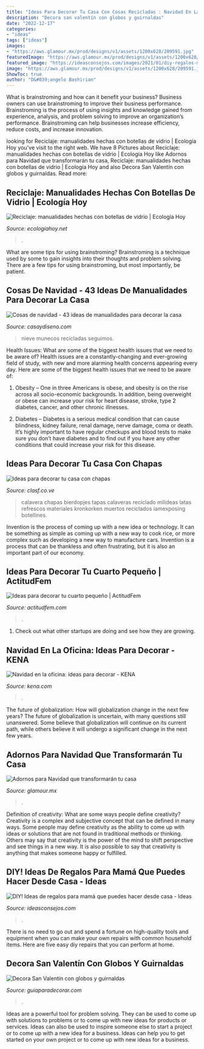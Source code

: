 ```yaml
---
title: "Ideas Para Decorar Tu Casa Con Cosas Recicladas : Navidad En La Oficina: Ideas Para Decorar"
description: "Decora san valentín con globos y guirnaldas"
date: "2022-12-17"
categories:
- "ideas"
tags: ["ideas"]
images:
- "https://aws.glamour.mx/prod/designs/v1/assets/1200x628/209591.jpg"
featuredImage: "https://aws.glamour.mx/prod/designs/v1/assets/1200x628/209591.jpg"
featured_image: "https://ideasconsejos.com/images/2021/01/diy-regalos-mama-15.jpg"
image: "https://aws.glamour.mx/prod/designs/v1/assets/1200x628/209591.jpg"
ShowToc: true
author: "D&#039;angelo Bashirian"
---
```



What is brainstroming and how can it benefit your business?
Business owners can use brainstroming to improve their business performance. Brainstroming is the process of using insights and knowledge gained from experience, analysis, and problem solving to improve an organization’s performance. Brainstroming can help businesses increase efficiency, reduce costs, and increase innovation.

	

		
looking for Reciclaje: manualidades hechas con botellas de vidrio | Ecología Hoy you've visit to the right web. We have 8 Pictures about Reciclaje: manualidades hechas con botellas de vidrio | Ecología Hoy like Adornos para Navidad que transformarán tu casa, Reciclaje: manualidades hechas con botellas de vidrio | Ecología Hoy and also Decora San Valentín con globos y guirnaldas. Read more:
		
    
## Reciclaje: Manualidades Hechas Con Botellas De Vidrio | Ecología Hoy

<img loading=lazy src="http://ecologiahoy.net/wp-content/uploads/2017/02/portavela-navideno-reciclando-botellas-de-vidrio-1.jpg" onerror="this.onerror=null;this.src='https://tse2.mm.bing.net/th?id=OIP.K01S6gcloCYIyFA-XPlCjwHaLH&amp;pid=15.1';" alt="Reciclaje: manualidades hechas con botellas de vidrio | Ecología Hoy">

_Source: ecologiahoy.net_

>. 

	

What are some tips for using brainstroming?
Brainstroming is a technique used by some to gain insights into their thoughts and problem solving. There are a few tips for using brainstroming, but most importantly, be patient.

    
## Cosas De Navidad - 43 Ideas De Manualidades Para Decorar La Casa

<img loading=lazy src="https://casaydiseno.com/wp-content/uploads/2016/10/botellas-pintadas-navidad-munecos-nieve.jpg" onerror="this.onerror=null;this.src='https://tse1.mm.bing.net/th?id=OIP.J6JD5ORgj8uo5jdJ4nzxiQHaJ3&amp;pid=15.1';" alt="Cosas de navidad - 43 ideas de manualidades para decorar la casa">

_Source: casaydiseno.com_

>nieve munecos recicladas seguimos. 

	

Health Issues: What are some of the biggest health issues that we need to be aware of?
Health issues are a constantly-changing and ever-growing field of study, with new and more alarming health concerns appearing every day. Here are some of the biggest health issues that we need to be aware of:
1. Obesity – One in three Americans is obese, and obesity is on the rise across all socio-economic backgrounds. In addition, being overweight or obese can increase your risk for heart disease, stroke, type 2 diabetes, cancer, and other chronic illnesses.

2. Diabetes – Diabetes is a serious medical condition that can cause blindness, kidney failure, renal damage, nerve damage, coma or death. It’s highly important to have regular checkups and blood tests to make sure you don’t have diabetes and to find out if you have any other conditions that could increase your risk for this disease.


    
## Ideas Para Decorar Tu Casa Con Chapas

<img loading=lazy src="http://www.clasf.co.ve/novedades/pics/2016/07/calavera.jpg" onerror="this.onerror=null;this.src='https://tse4.mm.bing.net/th?id=OIP.Bn-UR-Lnn7SeuAgTuaRkSwHaLE&amp;pid=15.1';" alt="Ideas para decorar tu casa con chapas">

_Source: clasf.co.ve_

>calavera chapas bierdopjes tapas calaveras reciclado milideas latas refrescos materiales kronkorken muertos reciclados iamexposing botellines. 

	

Invention is the process of coming up with a new idea or technology. It can be something as simple as coming up with a new way to cook rice, or more complex such as developing a new way to manufacture cars. Invention is a process that can be thankless and often frustrating, but it is also an important part of our economy.

    
## Ideas Para Decorar Tu Cuarto Pequeño | ActitudFem

<img loading=lazy src="https://cdn2.actitudfem.com/media/files/styles/large_auto/public/ideas-para-decorar-tu-cuarto-pequeno.jpg" onerror="this.onerror=null;this.src='https://tse3.mm.bing.net/th?id=OIP.HdSW-9Omxihj70jU_i147QHaFj&amp;pid=15.1';" alt="Ideas para decorar tu cuarto pequeño | ActitudFem">

_Source: actitudfem.com_

>. 

	

1. Check out what other startups are doing and see how they are growing.

    
## Navidad En La Oficina: Ideas Para Decorar - KENA

<img loading=lazy src="https://kena.com/wp-content/uploads/2019/10/oficina-decoracion-navidad5-min.jpg" onerror="this.onerror=null;this.src='https://tse2.mm.bing.net/th?id=OIP.21PFsukh8cVQZB7cOxRnJwHaJ6&amp;pid=15.1';" alt="Navidad en la oficina: ideas para decorar - KENA">

_Source: kena.com_

>. 

	

The future of globalization: How will globalization change in the next few years?
The future of globalization is uncertain, with many questions still unanswered. Some believe that globalization will continue on its current path, while others believe it will undergo a significant change in the next few years.

    
## Adornos Para Navidad Que Transformarán Tu Casa

<img loading=lazy src="https://aws.glamour.mx/prod/designs/v1/assets/1200x628/209591.jpg" onerror="this.onerror=null;this.src='https://tse2.mm.bing.net/th?id=OIP.QvkrAxXZ20zQSiZTgFi-0AHaD4&amp;pid=15.1';" alt="Adornos para Navidad que transformarán tu casa">

_Source: glamour.mx_

>. 

	

Definition of creativity: What are some ways people define creativity?
Creativity is a complex and subjective concept that can be defined in many ways. Some people may define creativity as the ability to come up with ideas or solutions that are not found in traditional methods or thinking. Others may say that creativity is the power of the mind to shift perspective and see things in a new way. It is also possible to say that creativity is anything that makes someone happy or fulfilled.

    
## DIY! Ideas De Regalos Para Mamá Que Puedes Hacer Desde Casa - Ideas

<img loading=lazy src="https://ideasconsejos.com/images/2021/01/diy-regalos-mama-15.jpg" onerror="this.onerror=null;this.src='https://tse3.mm.bing.net/th?id=OIP.dpISDcIxzNicYLZWX-GEFgAAAA&amp;pid=15.1';" alt="DIY! Ideas de regalos para mamá que puedes hacer desde casa - Ideas">

_Source: ideasconsejos.com_

>. 

	

There is no need to go out and spend a fortune on high-quality tools and equipment when you can make your own repairs with common household items. Here are five easy diy repairs that you can perform at home.

    
## Decora San Valentín Con Globos Y Guirnaldas

<img loading=lazy src="https://www.guiaparadecorar.com/wp-content/uploads/2013/02/un-san-valentin-decorado-con-globos-y-guirnaldas-04-480x355.jpg" onerror="this.onerror=null;this.src='https://tse2.mm.bing.net/th?id=OIP.x0R967JRakY3g4kiQvELcwHaFe&amp;pid=15.1';" alt="Decora San Valentín con globos y guirnaldas">

_Source: guiaparadecorar.com_

>. 

	

Ideas are a powerful tool for problem solving. They can be used to come up with solutions to problems or to come up with new ideas for products or services. Ideas can also be used to inspire someone else to start a project or to come up with a new idea for a business. Ideas can help you to get started on your own project or to come up with new ideas for a business.

